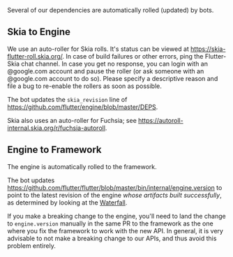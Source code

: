 Several of our dependencies are automatically rolled (updated) by bots.

## Skia to Engine

We use an auto-roller for Skia rolls. It's status can be viewed at <https://skia-flutter-roll.skia.org/>. In case of  build failures or other errors, ping the Flutter-Skia chat channel. In case you get no response, you can login with an @google.com account and pause the roller (or ask someone with an @google.com account to do so). Please specify a descriptive reason and file a bug to re-enable the rollers as soon as possible.

The bot updates the `skia_revision` line of <https://github.com/flutter/engine/blob/master/DEPS>.

Skia also uses an auto-roller for Fuchsia; see <https://autoroll-internal.skia.org/r/fuchsia-autoroll>.

## Engine to Framework

The engine is automatically rolled to the framework.

The bot updates <https://github.com/flutter/flutter/blob/master/bin/internal/engine.version> to point to the latest revision of the engine *whose artifacts built successfully*, as determined by looking at the [Waterfall](https://build.chromium.org/p/client.flutter/waterfall).

If you make a breaking change to the engine, you'll need to land the change to `engine.version` manually in
the same PR to the framework as the one where you fix the framework to work with the new API. In general, it
is very advisable to not make a breaking change to our APIs, and thus avoid this problem entirely.